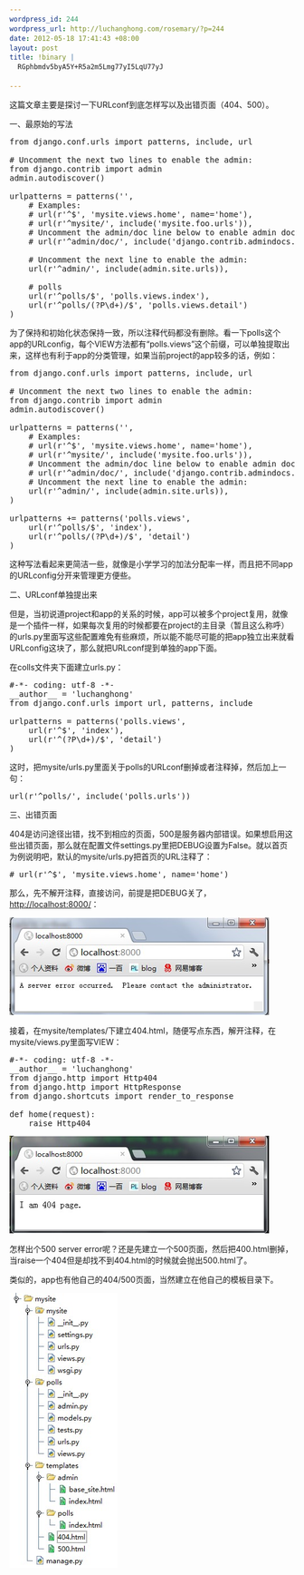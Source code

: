```yaml
--- 
wordpress_id: 244
wordpress_url: http://luchanghong.com/rosemary/?p=244
date: 2012-05-18 17:41:43 +08:00
layout: post
title: !binary |
  RGphbmdv5byA5Y+R5a2m5Lmg77yI5LqU77yJ

---
```

这篇文章主要是探讨一下URLconf到底怎样写以及出错页面（404、500）。

一、最原始的写法
<pre class="prettyprint">
from django.conf.urls import patterns, include, url

# Uncomment the next two lines to enable the admin:
from django.contrib import admin
admin.autodiscover()

urlpatterns = patterns('',
    # Examples:
    # url(r'^$', 'mysite.views.home', name='home'),
    # url(r'^mysite/', include('mysite.foo.urls')),
    # Uncomment the admin/doc line below to enable admin documentation:
    # url(r'^admin/doc/', include('django.contrib.admindocs.urls')),

    # Uncomment the next line to enable the admin:
    url(r'^admin/', include(admin.site.urls)),

    # polls
    url(r'^polls/$', 'polls.views.index'),
    url(r'^polls/(?P\d+)/$', 'polls.views.detail')
)
</pre>
为了保持和初始化状态保持一致，所以注释代码都没有删除。看一下polls这个app的URLconfig，每个VIEW方法都有“polls.views”这个前缀，可以单独提取出来，这样也有利于app的分类管理，如果当前project的app较多的话，例如：
<pre class="prettyprint">
from django.conf.urls import patterns, include, url

# Uncomment the next two lines to enable the admin:
from django.contrib import admin
admin.autodiscover()

urlpatterns = patterns('',
    # Examples:
    # url(r'^$', 'mysite.views.home', name='home'),
    # url(r'^mysite/', include('mysite.foo.urls')),
    # Uncomment the admin/doc line below to enable admin documentation:
    # url(r'^admin/doc/', include('django.contrib.admindocs.urls')),
    # Uncomment the next line to enable the admin:
    url(r'^admin/', include(admin.site.urls)),
)

urlpatterns += patterns('polls.views',
    url(r'^polls/$', 'index'),
    url(r'^polls/(?P\d+)/$', 'detail')
)
</pre>
这种写法看起来更简洁一些，就像是小学学习的加法分配率一样，而且把不同app的URLconfig分开来管理更方便些。

二、URLconf单独提出来

但是，当初说道project和app的关系的时候，app可以被多个project复用，就像是一个插件一样，如果每次复用的时候都要在project的主目录（暂且这么称呼）的urls.py里面写这些配置难免有些麻烦，所以能不能尽可能的把app独立出来就看URLconfig这块了，那么就把URLconf提到单独的app下面。

在colls文件夹下面建立urls.py：
<pre class="prettyprint">
#-*- coding: utf-8 -*-
__author__ = 'luchanghong'
from django.conf.urls import url, patterns, include

urlpatterns = patterns('polls.views',
    url(r'^$', 'index'),
    url(r'^(?P\d+)/$', 'detail')
)
</pre>
这时，把mysite/urls.py里面关于polls的URLconf删掉或者注释掉，然后加上一句：

<pre class="prettyprint">url(r'^polls/', include('polls.urls'))</pre>

三、出错页面

404是访问途径出错，找不到相应的页面，500是服务器内部错误。如果想启用这些出错页面，那么就在配置文件settings.py里把DEBUG设置为False。就以首页为例说明吧，默认的mysite/urls.py把首页的URL注释了：

<pre class="prettyprint"># url(r'^$', 'mysite.views.home', name='home')</pre>

那么，先不解开注释，直接访问，前提是把DEBUG关了，<a href="http://localhost:8000/">http://localhost:8000/</a>：

<a href="/upload/2012/05/404-1.jpg"><img class="alignnone size-full wp-image-247" title="404-1" src="/upload/2012/05/404-1.jpg" alt="" width="459" height="172" /></a>

接着，在mysite/templates/下建立404.html，随便写点东西，解开注释，在mysite/views.py里面写VIEW：
<pre class="prettyprint">
#-*- coding: utf-8 -*-
__author__ = 'luchanghong'
from django.http import Http404
from django.http import HttpResponse
from django.shortcuts import render_to_response

def home(request):
    raise Http404
</pre>
<a href="/upload/2012/05/404page.jpg"><img class="alignnone size-full wp-image-248" title="404page" src="/upload/2012/05/404page.jpg" alt="" width="459" height="172" /></a>

怎样出个500 server error呢？还是先建立一个500页面，然后把400.html删掉，当raise一个404但是却找不到404.html的时候就会抛出500.html了。

类似的，app也有他自己的404/500页面，当然建立在他自己的模板目录下。

<a href="/upload/2012/05/files.jpg"><img class="alignnone size-full wp-image-249" title="files" src="/upload/2012/05/files.jpg" alt="" width="191" height="485" /></a>
